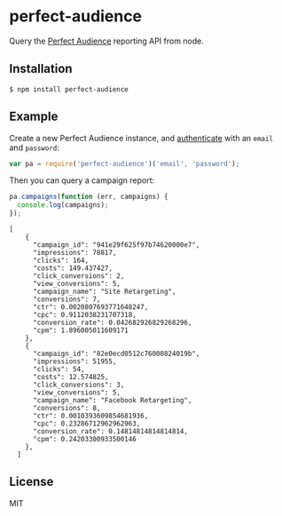 
# perfect-audience

  Query the [Perfect Audience](http://perfectaudience.com/) reporting API from node.

## Installation

    $ npm install perfect-audience

## Example

Create a new Perfect Audience instance, and [authenticate](http://support.perfectaudience.com/knowledgebase/articles/233919-reporting-api#data-api-authenticating) with an `email` and `password`:

```js
var pa = require('perfect-audience')('email', 'password');
```

Then you can query a campaign report:

```js
pa.campaigns(function (err, campaigns) {
  console.log(campaigns);
});
```

```
[
    {
      "campaign_id": "941e29f625f97b74620000e7",
      "impressions": 78817,
      "clicks": 164,
      "costs": 149.437427,
      "click_conversions": 2,
      "view_conversions": 5,
      "campaign_name": "Site Retargeting",
      "conversions": 7,
      "ctr": 0.0020807693771648247,
      "cpc": 0.9112038231707318,
      "conversion_rate": 0.042682926829268296,
      "cpm": 1.896005011609171
    },
    {
      "campaign_id": "82e0ecd0512c76000824019b",
      "impressions": 51955,
      "clicks": 54,
      "costs": 12.574825,
      "click_conversions": 3,
      "view_conversions": 5,
      "campaign_name": "Facebook Retargeting",
      "conversions": 8,
      "ctr": 0.0010393609854681936,
      "cpc": 0.23286712962962963,
      "conversion_rate": 0.14814814814814814,
      "cpm": 0.24203300933500146
    },
  ]
```

## License

MIT
